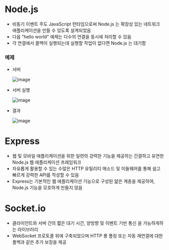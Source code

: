 Node.js
============
* 비동기 이벤트 주도 JavaScript 런타임으로써 Node.js 는 확장성 있는 네트워크 애플리케이션을 만들 수 있도록 설계되었음
* 다음 "hello world" 예제는 다수의 연결을 동시에 처리할 수 있음
* 각 연결에서 콜백이 실행되는데 실행할 작업이 없다면 Node.js 는 대기함
### 예제
* 서버

    ![image](https://user-images.githubusercontent.com/83584721/175231171-01ad5df8-935e-4bee-885b-33347618b4c4.png)
* 서버 실행

    ![image](https://user-images.githubusercontent.com/83584721/175231539-dd8715e4-3460-4b2b-b40f-a817139d6658.png)
* 결과

    ![image](https://user-images.githubusercontent.com/83584721/175231564-19315e4f-fdde-40b9-9ff7-63875b700540.png)
    
Express
===========
* 웹 및 모바일 애플리케이션을 위한 일련의 강력한 기능을 제공하는 간결하고 유연한 Node.js 웹 애플리케이션 프레임워크
* 자유롭게 활용할 수 있는 수많은 HTTP 유틸리티 메소드 및 미들웨어를 통해 쉽고 빠르게 강력한 API를 작성할 수 있음
* Express는 기본적인 웹 애플리케이션 기능으로 구성된 얇은 계층을 제공하여, Node.js 기능을 모호하게 만들지 않음

Socket.io
============
* 클라이언트와 서버 간의 짧은 대기 시간, 양방향 및 이벤트 기반 통신 을 가능하게하는 라이브러리
* WebSocket 프로토콜 위에 구축되었으며 HTTP 롱 폴링 또는 자동 재연결에 대한 폴백과 같은 추가 보장을 제공
